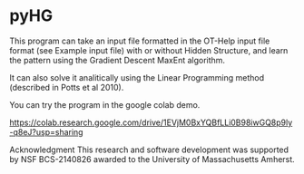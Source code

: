 # pyHG

This program can take an input file formatted in the OT-Help input file format (see Example input file) with or without Hidden Structure, 
and learn the pattern using the Gradient Descent MaxEnt algorithm. 

It can also solve it analitically using the Linear Programming method (described in Potts et al 2010). 

You can try the program in the google colab demo. 

https://colab.research.google.com/drive/1EVjM0BxYQBfLLi0B98iwGQ8p9ly-q8eJ?usp=sharing

Acknowledgment
This research and software development was supported by NSF BCS-2140826 awarded to the University of Massachusetts Amherst.

